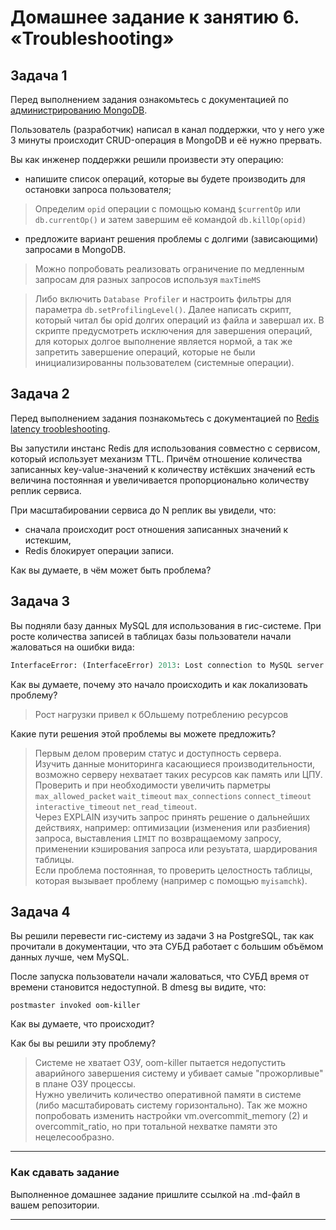 # Домашнее задание к занятию 6. «Troubleshooting»

## Задача 1

Перед выполнением задания ознакомьтесь с документацией по [администрированию MongoDB](https://docs.mongodb.com/manual/administration/).

Пользователь (разработчик) написал в канал поддержки, что у него уже 3 минуты происходит CRUD-операция в MongoDB и её 
нужно прервать. 

Вы как инженер поддержки решили произвести эту операцию:

- напишите список операций, которые вы будете производить для остановки запроса пользователя;

> Определим `opid` операции с помощью команд  `$currentOp` или `db.currentOp()` и затем завершим её командой `db.killOp(opid)`

- предложите вариант решения проблемы с долгими (зависающими) запросами в MongoDB.

> Можно попробовать реализовать ограничение по медленным запросам для разных запросов используя `maxTimeMS`

> Либо включить `Database Profiler` и настроить фильтры для параметра `db.setProfilingLevel()`. Далее написать скрипт, который читал бы opid долгих операций из файла и завершал их. В скрипте предусмотреть исключения для завершения операций, для которых долгое выполнение является нормой, а так же запретить завершение операций, которые не были инициализированны пользователем (системные операции).

## Задача 2

Перед выполнением задания познакомьтесь с документацией по [Redis latency troobleshooting](https://redis.io/topics/latency).

Вы запустили инстанс Redis для использования совместно с сервисом, который использует механизм TTL. 
Причём отношение количества записанных key-value-значений к количеству истёкших значений есть величина постоянная и
увеличивается пропорционально количеству реплик сервиса. 

При масштабировании сервиса до N реплик вы увидели, что:

- сначала происходит рост отношения записанных значений к истекшим,
- Redis блокирует операции записи.

Как вы думаете, в чём может быть проблема?
 
## Задача 3

Вы подняли базу данных MySQL для использования в гис-системе. При росте количества записей в таблицах базы
пользователи начали жаловаться на ошибки вида:
```python
InterfaceError: (InterfaceError) 2013: Lost connection to MySQL server during query u'SELECT..... '
```

Как вы думаете, почему это начало происходить и как локализовать проблему?

> Рост нагрузки привел к бОльшему потреблению ресурсов

Какие пути решения этой проблемы вы можете предложить?

> Первым делом проверим статус и доступность сервера.  
> Изучить данные мониторинга касающиеся производительности, возможно серверу нехватает таких ресурсов как память или ЦПУ.  
> Проверить и при необходимости увеличить парметры `max_allowed_packet` `wait_timeout` `max_connections` `connect_timeout` `interactive_timeout` `net_read_timeout`.  
> Через EXPLAIN изучить запрос принять решение о дальнейших действиях, например: оптимизации (изменения или разбиения) запроса, выставления `LIMIT` по возвращаемому запросу, применении кэширования запроса или резуьтата, шардирования таблицы.  
> Если проблема постоянная, то проверить целостность таблицы, которая вызывает проблему (например с помощью `myisamchk`).  



## Задача 4


Вы решили перевести гис-систему из задачи 3 на PostgreSQL, так как прочитали в документации, что эта СУБД работает с 
большим объёмом данных лучше, чем MySQL.

После запуска пользователи начали жаловаться, что СУБД время от времени становится недоступной. В dmesg вы видите, что:

`postmaster invoked oom-killer`

Как вы думаете, что происходит?

Как бы вы решили эту проблему?

> Системе не хватает ОЗУ, oom-killer пытается недопустить аварийного завершения систему и убивает самые "прожорливые" в плане ОЗУ процессы.  
  Нужно увеличить количество оперативной памяти в системе (либо масштабировать систему горизонтально). Так же можно попробовать изменить настройки vm.overcommit_memory (2) и overcommit_ratio, но при тотальной нехватке памяти это нецелесообразно.

---

### Как cдавать задание

Выполненное домашнее задание пришлите ссылкой на .md-файл в вашем репозитории.

---

